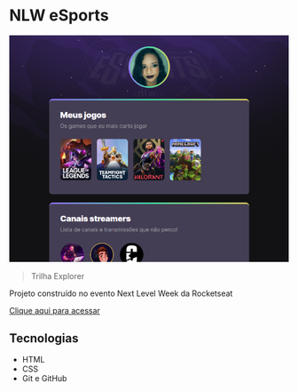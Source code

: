 # NLW eSports 

![preview](./.github/preview.png)

> Trilha Explorer

Projeto construído no evento Next Level Week da Rocketseat

[Clique aqui para acessar](https://valeriasouza28/github.io/nlw-esports-explorer)

## Tecnologias 

- HTML
- CSS
- Git e GitHub 